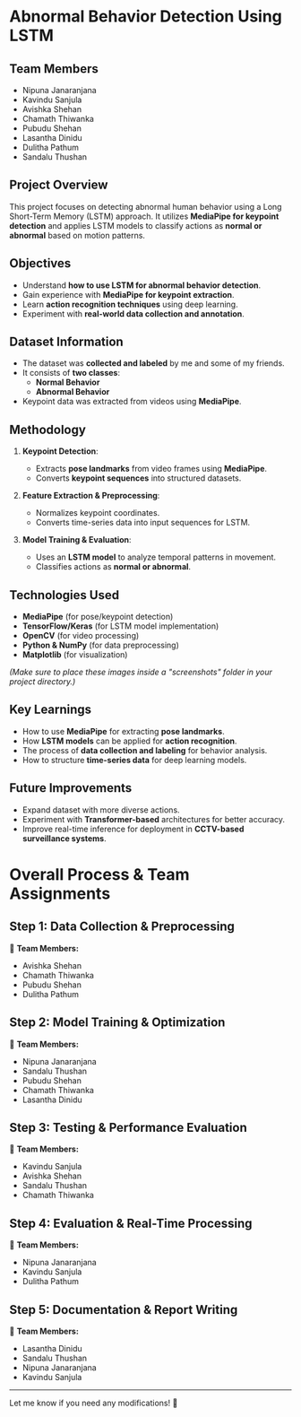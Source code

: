 # Abnormal Behavior Detection Using LSTM

## **Team Members**
- Nipuna Janaranjana
- Kavindu Sanjula
- Avishka Shehan
- Chamath Thiwanka
- Pubudu Shehan
- Lasantha Dinidu
- Dulitha Pathum
- Sandalu Thushan 

## Project Overview
This project focuses on detecting abnormal human behavior using a Long Short-Term Memory (LSTM) approach. It utilizes **MediaPipe for keypoint detection** and applies LSTM models to classify actions as **normal or abnormal** based on motion patterns.

## Objectives
- Understand **how to use LSTM for abnormal behavior detection**.
- Gain experience with **MediaPipe for keypoint extraction**.
- Learn **action recognition techniques** using deep learning.
- Experiment with **real-world data collection and annotation**.

## Dataset Information
- The dataset was **collected and labeled** by me and some of my friends.
- It consists of **two classes**:  
  - **Normal Behavior**
  - **Abnormal Behavior**
- Keypoint data was extracted from videos using **MediaPipe**.

## Methodology
1. **Keypoint Detection**:  
   - Extracts **pose landmarks** from video frames using **MediaPipe**.
   - Converts **keypoint sequences** into structured datasets.
   
2. **Feature Extraction & Preprocessing**:  
   - Normalizes keypoint coordinates.
   - Converts time-series data into input sequences for LSTM.

3. **Model Training & Evaluation**:  
   - Uses an **LSTM model** to analyze temporal patterns in movement.
   - Classifies actions as **normal or abnormal**.

## Technologies Used
- **MediaPipe** (for pose/keypoint detection)
- **TensorFlow/Keras** (for LSTM model implementation)
- **OpenCV** (for video processing)
- **Python & NumPy** (for data preprocessing)
- **Matplotlib** (for visualization)



*(Make sure to place these images inside a "screenshots" folder in your project directory.)*

## Key Learnings
- How to use **MediaPipe** for extracting **pose landmarks**.
- How **LSTM models** can be applied for **action recognition**.
- The process of **data collection and labeling** for behavior analysis.
- How to structure **time-series data** for deep learning models.

## Future Improvements
- Expand dataset with more diverse actions.
- Experiment with **Transformer-based** architectures for better accuracy.
- Improve real-time inference for deployment in **CCTV-based surveillance systems**.

# **Overall Process & Team Assignments**  

## **Step 1: Data Collection & Preprocessing**  
👥 **Team Members:**     
- Avishka Shehan  
- Chamath Thiwanka  
- Pubudu Shehan    
- Dulitha Pathum  

## **Step 2: Model Training & Optimization**  
👥 **Team Members:**  
- Nipuna Janaranjana   
- Sandalu Thushan  
- Pubudu Shehan  
- Chamath Thiwanka  
- Lasantha Dinidu    

## **Step 3: Testing & Performance Evaluation**  
👥 **Team Members:**  
- Kavindu Sanjula  
- Avishka Shehan  
- Sandalu Thushan  
- Chamath Thiwanka  

## **Step 4: Evaluation & Real-Time Processing**  
👥 **Team Members:**  
- Nipuna Janaranjana  
- Kavindu Sanjula   
- Dulitha Pathum  

## **Step 5: Documentation & Report Writing**  
👥 **Team Members:**  
- Lasantha Dinidu  
- Sandalu Thushan  
- Nipuna Janaranjana  
- Kavindu Sanjula  


---

Let me know if you need any modifications! 🚀  
